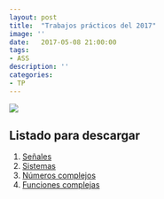 ```yaml
---
layout: post
title:  "Trabajos prácticos del 2017"
image: ''
date:   2017-05-08 21:00:00
tags:
- ASS
description: ''
categories:
- TP 
---
```


<img src="https://upload.wikimedia.org/wikipedia/commons/a/aa/Fourier2.jpg">

## Listado para descargar

1. <a href="https://drive.google.com/open?id=0B8Whe9RgutGNNm8tVVdtZEZTVTQ" target="_blank">Señales</a>
2. <a href="https://drive.google.com/open?id=0B8Whe9RgutGNS29Ra1gzSXp6Z28" target="_blank">Sistemas</a>
3. <a href="https://drive.google.com/open?id=0B8Whe9RgutGNSWFlX3pLQnRFTVk" target="_blank">Números complejos</a>
4. <a href="https://drive.google.com/open?id=0B8Whe9RgutGNendSSTM5Q2psM1k" target="_blank">Funciones complejas</a>

